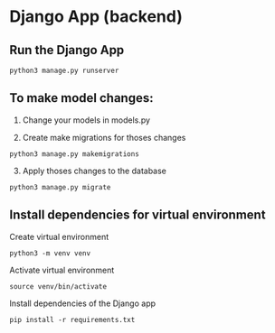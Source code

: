 # Django App (backend)

## Run the Django App
```
python3 manage.py runserver
```

## To make model changes:

1. Change your models in models.py


2. Create make migrations for thoses changes
```
python3 manage.py makemigrations
```

3. Apply thoses changes to the database
```
python3 manage.py migrate 
```

## Install dependencies for virtual environment

Create virtual environment
```
python3 -m venv venv
```

Activate virtual environment
```
source venv/bin/activate
```

Install dependencies of the Django app
```
pip install -r requirements.txt
```
